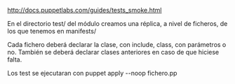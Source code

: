 http://docs.puppetlabs.com/guides/tests_smoke.html

En el directorio test/ del módulo creamos una réplica, a nivel de ficheros, de los que tenemos en manifests/

Cada fichero deberá declarar la clase, con include, class, con parámetros o no.
También se deberá declarar clases anteriores en caso de que hiciese falta.

Los test se ejecutaran con 
puppet apply --noop fichero.pp
